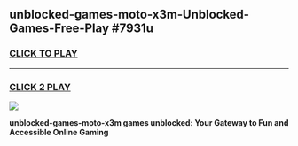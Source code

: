 
## unblocked-games-moto-x3m-Unblocked-Games-Free-Play #7931u
<h3>
<a href="https://us.freeplayer.one?title=unblocked-games-moto-x3m&ref=9M">CLICK TO PLAY</a></h3>
<hr>

<h3>
<a href="https://us.freeplayer.one?title=unblocked-games-moto-x3m&ref=9M">CLICK 2 PLAY</a>
  
</h3>

<a href="https://us.freeplayer.one?title=unblocked-games-moto-x3m&ref=9M"><img src="https://clearcache.store/games.png"></a>


**unblocked-games-moto-x3m games unblocked: Your Gateway to Fun and Accessible Online Gaming**
